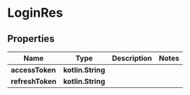 
# LoginRes

## Properties
| Name | Type | Description | Notes |
| ------------ | ------------- | ------------- | ------------- |
| **accessToken** | **kotlin.String** |  |  |
| **refreshToken** | **kotlin.String** |  |  |



